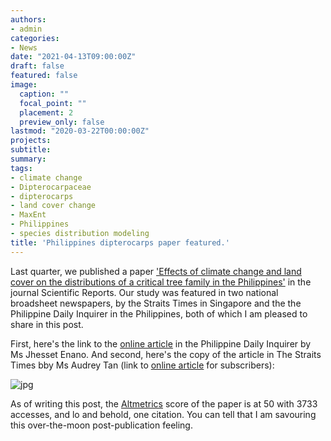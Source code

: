 ```yaml
---
authors:
- admin
categories:
- News
date: "2021-04-13T09:00:00Z"
draft: false
featured: false
image:
  caption: ""
  focal_point: ""
  placement: 2
  preview_only: false
lastmod: "2020-03-22T00:00:00Z"
projects:
subtitle:
summary:
tags:
- climate change
- Dipterocarpaceae
- dipterocarps
- land cover change
- MaxEnt
- Philippines
- species distribution modeling
title: 'Philippines dipterocarps paper featured.'
---
```

Last quarter, we published a paper ['Effects of climate change and land cover on the distributions of a critical tree family in the Philippines'](https://www.nature.com/articles/s41598-020-79491-9) in the journal Scientific Reports. Our study was featured in two national broadsheet newspapers, by the Straits Times in Singapore and the the Philippine Daily Inquirer in the Philippines, both of which I am pleased to share in this post.

First, here's the link to the [online article](https://technology.inquirer.net/108340/climate-change-adversely-affects-philippine-hardwood-trees-study) in the Philippine Daily Inquirer by Ms Jhesset Enano. And second, here's the copy of the article in The Straits Times bby Ms Audrey Tan (link to [online article](https://www.straitstimes.com/singapore/environment/s-e-asias-forest-giants-face-uncertain-future-study?utm_source=dlvr.it&utm_medium=twitter) for subscribers):

![jpg](./tan_2021_the-straits-times.jpg)

As of writing this post, the [Altmetrics](https://www.nature.com/articles/s41598-020-79491-9/metrics) score of the paper is at 50 with 3733 accesses, and lo and behold, one citation. You can tell that I am savouring this over-the-moon post-publication feeling.